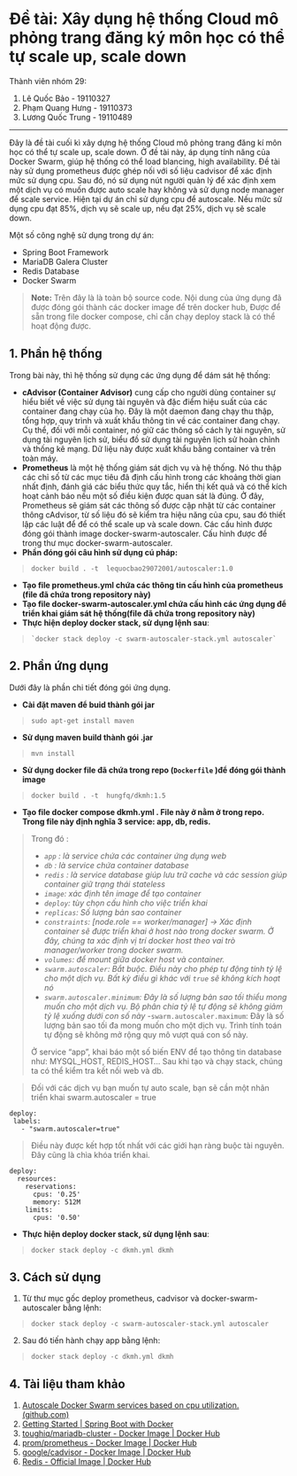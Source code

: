 # Đề tài: Xây dụng hệ thống Cloud mô phỏng trang đăng ký môn học có thể tự scale up, scale down



Thành viên nhóm 29:

 1. Lê Quốc Bảo       -    19110327
 2. Phạm Quang Hưng   -    19110373
 3. Lương Quốc Trung  -    19110489

- - -
Đây là đề tài cuối kì xây dựng hệ thống Cloud mô phỏng trang đăng kí môn học có thể tự scale up, scale down. Ở đề tài này, áp dụng tính năng của Docker Swarm, giúp hệ thống có thể load blancing, high availability. Đề tài này sử dụng prometheus được ghép nối với số liệu cadvisor để xác định mức sử dụng cpu. Sau đó, nó sử dụng nút người quản lý để xác định xem một dịch vụ có muốn được auto scale hay không và sử dụng node manager để scale service.
Hiện tại dự án chỉ sử dụng cpu để autoscale. Nếu mức sử dụng cpu đạt 85%, dịch vụ sẽ scale up, nếu đạt 25%, dịch vụ sẽ scale down.


Một số công nghệ sử dụng trong dự án:
- Spring Boot Framework
- MariaDB Galera Cluster
- Redis Database
- Docker Swarm

> **Note:**  Trên đây là là toàn bộ source code. Nội dung của ứng dụng đã được đóng gói thành các docker image để trên docker hub, Được để sẵn trong file docker compose, chỉ cần chạy deploy stack là có thể hoạt động được.
## 1. Phần hệ thống
Trong bài này, thì hệ thống sử dụng các ứng dụng để dám sát hệ thống:
- **cAdvisor (Container Advisor)** cung cấp cho người dùng container sự hiểu biết về việc sử dụng tài nguyên và đặc điểm hiệu suất của các container đang chạy của họ. Đây là một daemon đang chạy thu thập, tổng hợp, quy trình và xuất khẩu thông tin về các container đang chạy. Cụ thể, đối với mỗi container, nó giữ các thông số cách ly tài nguyên, sử dụng tài nguyên lịch sử, biểu đồ sử dụng tài nguyên lịch sử hoàn chỉnh và thống kê mạng. Dữ liệu này được xuất khẩu bằng container và trên toàn máy.
- **Prometheus** là một hệ thống giám sát dịch vụ và hệ thống. Nó thu thập các chỉ số từ các mục tiêu đã định cấu hình trong các khoảng thời gian nhất định, đánh giá các biểu thức quy tắc, hiển thị kết quả và có thể kích hoạt cảnh báo nếu một số điều kiện được quan sát là đúng.
Ở đây, Prometheus sẽ giám sát các thông số được cập nhật từ các container thông cAdvisor, từ số liệu đó sẽ kiểm tra hiệu năng của cpu, sau đó thiết lập các luật để để có thể scale up và scale down. 
Các cấu hình được đóng gói thành image docker-swarm-autoscaler. Cấu hình được để trong thư mục docker-swarm-autoscaler. 
- **Phần đóng gói câu hình sử dụng cú pháp:**
>     docker build . -t  lequocbao29072001/autoscaler:1.0
 - **Tạo file prometheus.yml chứa các thông tin cấu hình của prometheus (file đã chứa trong repository này)**
 - **Tạo file docker-swarm-autoscaler.yml chứa cấu hình các ứng dụng để triển khai giám sát hệ thống(file đã chứa trong repository này)**
 - **Thực hiện deploy docker stack, sử dụng lệnh sau**:

>     `docker stack deploy -c swarm-autoscaler-stack.yml autoscaler`
## 2.  Phần ứng dụng

Dưới đây là phần chi tiết đóng gói ứng dụng.
- **Cài đặt maven để buid thành gói jar**

>     sudo apt-get install maven


- **Sử dụng maven build thành gói .jar**

>     mvn install

- **Sử dụng docker file đã chứa trong repo (`Dockerfile` )để đóng gói thành image**

>     docker build . -t  hungfq/dkmh:1.5


- **Tạo file docker compose dkmh.yml . File này ở nằm ở trong repo. Trong file này định nghĩa 3 service: app, db, redis.** 


>Trong đó :
>- _`app` : là service chứa các container ứng dụng web_
> - _`db` : là service chứa container database_ 
>- _`redis` : là service database giúp lưu trữ cache và các session giúp container giữ trạng thái stateless_ 
>- _`image`: xác định tên image để tạo container_
>- _`deploy`: tùy chọn cấu hình cho việc triển khai_
>- _`replicas`: Số lượng bản sao container_
>- _`constraints`: [node.role == worker/manager] → Xác định container sẽ được triển khai ở host nào trong docker swarm. Ở đây, chúng ta xác định vị trí docker host theo vai trò manager/worker trong docker swarm._
>- _`volumes`: để mount  giữa docker host và container._
>- _`swarm.autoscaler`: Bắt buộc. Điều này cho phép tự động tính tỷ lệ cho một dịch vụ. Bất kỳ điều gì khác với `true` sẽ không kích hoạt nó_
>- _`swarm.autoscaler.minimum`: Đây là số lượng bản sao tối thiểu mong muốn cho một dịch vụ. Bộ phân chia tỷ lệ tự động sẽ không giảm tỷ lệ xuống dưới con số này_
>-`swarm.autoscaler.maximum`: Đây là số lượng bản sao tối đa mong muốn cho một dịch vụ. Trình tính toán tự động sẽ không mở rộng quy mô vượt quá con số này.
>
>Ở service “app”, khai báo một số biến ENV để tạo thông tin database như: MYSQL_HOST, REDIS_HOST… Sau khi tạo và chạy stack, chúng ta có thể kiểm tra kết nối web và db.

>Đối với các dịch vụ bạn muốn tự auto scale, bạn sẽ cần một nhãn triển khai swarm.autoscaler = true
 ```
deploy:
  labels:
    - "swarm.autoscaler=true"
```
> Điều này được kết hợp tốt nhất với các giới hạn ràng buộc tài nguyên. Đây cũng là chìa khóa triển khai.
```
deploy:
  resources:
    reservations:
      cpus: '0.25'
      memory: 512M
    limits:
      cpus: '0.50'
```

- **Thực hiện deploy docker stack, sử dụng lệnh sau**:

>     docker stack deploy -c dkmh.yml dkmh
## 3.  Cách sử dụng
1. Từ thư mục gốc deploy prometheus, cadvisor và docker-swarm-autoscaler bằng lệnh: 
>     docker stack deploy -c swarm-autoscaler-stack.yml autoscaler
2. Sau đó tiến hành chạy app bằng lệnh:
>     docker stack deploy -c dkmh.yml dkmh


## 4. Tài liệu tham khảo
1. [Autoscale Docker Swarm services based on cpu utilization. (github.com)](https://github.com/jcwimer/docker-swarm-autoscaler)
2. [Getting Started | Spring Boot with Docker](https://spring.io/guides/gs/spring-boot-docker/)
3. [toughiq/mariadb-cluster - Docker Image | Docker Hub](https://hub.docker.com/r/toughiq/mariadb-cluster)
4. [prom/prometheus - Docker Image | Docker Hub](https://hub.docker.com/r/prom/prometheus)
5. [google/cadvisor - Docker Image | Docker Hub](https://hub.docker.com/r/google/cadvisor/)
6. [Redis - Official Image | Docker Hub](https://hub.docker.com/_/redis)